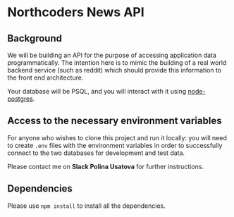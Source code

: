 # Northcoders News API

## Background

We will be building an API for the purpose of accessing application data programmatically. The intention here is to mimic the building of a real world backend service (such as reddit) which should provide this information to the front end architecture.

Your database will be PSQL, and you will interact with it using [node-postgres](https://node-postgres.com/).

## Access to the necessary environment variables

For anyone who wishes to clone this project and run it locally: you will need to create `.env` files with the environment variables in order to successfully connect to the two databases for development and test data.

Please contact me on **Slack Polina Usatova** for further instructions.

## Dependencies

Please use `npm install` to install all the dependencies.
